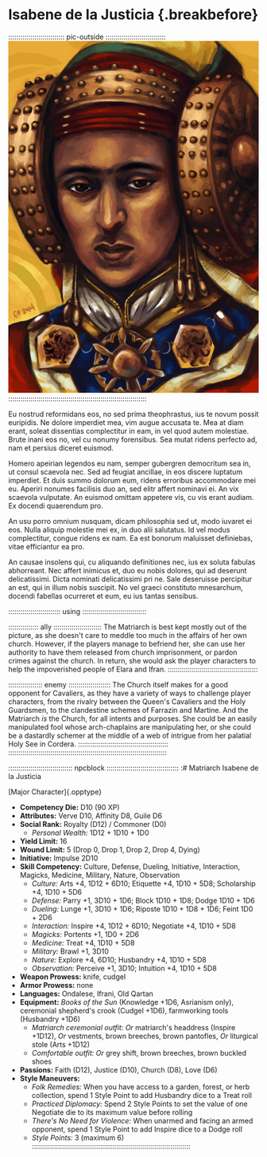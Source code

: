 # Isabene de la Justicia {.breakbefore}

:::::::::::::::::::::::::::: pic-outside ::::::::::::::::::::::::::::::
![Matriarch Isabene de la Justicia, by Eleanor Ferron](assets/Portraits/Medium/isabene-de-la-justicia.jpg "Matriarch Isabene de la Justicia, by Eleanor Ferron")
:::::::::::::::::::::::::::::::::::::::::::::::::::::::::::::::::::::

Eu nostrud reformidans eos, no sed prima theophrastus, ius te novum possit euripidis. Ne dolore imperdiet mea, vim augue accusata te. Mea at diam erant, soleat dissentias complectitur in eam, in vel quod autem molestiae. Brute inani eos no, vel cu nonumy forensibus. Sea mutat ridens perfecto ad, nam et persius diceret euismod.

Homero apeirian legendos eu nam, semper gubergren democritum sea in, ut consul scaevola nec. Sed ad feugiat ancillae, in eos discere luptatum imperdiet. Et duis summo dolorum eum, ridens erroribus accommodare mei eu. Aperiri nonumes facilisis duo an, sed elitr affert nominavi ei. An vix scaevola vulputate. An euismod omittam appetere vis, cu vis erant audiam. Ex docendi quaerendum pro.

An usu porro omnium nusquam, dicam philosophia sed ut, modo iuvaret ei eos. Nulla aliquip molestie mei ex, in duo alii salutatus. Id vel modus complectitur, congue ridens ex nam. Ea est bonorum maluisset definiebas, vitae efficiantur ea pro.

An causae insolens qui, cu aliquando definitiones nec, ius ex soluta fabulas abhorreant. Nec affert inimicus et, duo eu nobis dolores, qui ad deserunt delicatissimi. Dicta nominati delicatissimi pri ne. Sale deseruisse percipitur an est, qui in illum nobis suscipit. No vel graeci constituto mnesarchum, docendi fabellas ocurreret et eum, eu ius tantas sensibus.

:::::::::::::::::::::::::: using ::::::::::::::::::::::::::::::::

::::::::::::::: ally ::::::::::::::::::::::::
The Matriarch is best kept mostly out of the picture, as she
doesn't care to meddle too much in the affairs of her own church.
However, if the players manage to befriend her, she can use her
authority to have them released from church imprisonment, or pardon
crimes against the church. In return, she would ask the player
characters to help the impoverished people of Elara and Ifran.
:::::::::::::::::::::::::::::::::::::::::::::

::::::::::::::::: enemy :::::::::::::::::::::
The Church itself makes for a good opponent for Cavaliers, as they
have a variety of ways to challenge player characters, from the rivalry
between the Queen's Cavaliers and the Holy Guardsmen, to the clandestine
schemes of Farrazin and Martine. And the Matriarch *is* the Church, for
all intents and purposes. She could be an easily manipulated fool whose
arch-chaplains are manipulating her, or she could be a dastardly schemer
at the middle of a web of intrigue from her palatial Holy See in Cordera.
:::::::::::::::::::::::::::::::::::::::::::::
:::::::::::::::::::::::::::::::::::::::::::::::::::::::::::::::::::::::::::::::

:::::::::::::::::::::::::::::::: npcblock ::::::::::::::::::::::::::::::::::::
:# Matriarch Isabene de la Justicia

[Major Character]{.opptype}

- **Competency Die:** D10 (90 XP)
- **Attributes:** Verve D10, Affinity D8, Guile D6
- **Social Rank:** Royalty (D12) / Commoner (D0)
  - *Personal Wealth:* 1D12 + 1D10 + 1D0
- **Yield Limit:** 16
- **Wound Limit:** 5 (Drop 0, Drop 1, Drop 2, Drop 4, Dying)
- **Initiative:** Impulse 2D10
- **Skill Competency:** Culture, Defense, Dueling, Initiative, Interaction, Magicks, Medicine, Military, Nature, Observation
  - *Culture:*        Arts +4, 1D12 + 6D10; Etiquette +4, 1D10 + 5D8; Scholarship +4, 1D10 + 5D6
  - *Defense:*        Parry +1, 3D10 + 1D6; Block 1D10 + 1D8; Dodge 1D10 + 1D6
  - *Dueling:*        Lunge +1, 3D10 + 1D6; Riposte 1D10 + 1D8 + 1D6; Feint 1D0 + 2D6
  - *Interaction:*    Inspire +4, 1D12 + 6D10; Negotiate +4, 1D10 + 5D8
  - *Magicks:*        Portents +1, 1D0 + 2D6
  - *Medicine:*       Treat +4, 1D10 + 5D8
  - *Military:*       Brawl +1, 3D10
  - *Nature:*         Explore +4, 6D10; Husbandry +4, 1D10 + 5D8
  - *Observation:*    Perceive +1, 3D10; Intuition +4, 1D10 + 5D8
- **Weapon Prowess:** knife, cudgel
- **Armor Prowess:** none
- **Languages:** Ondalese, Ifrani, Old Qartan
- **Equipment:** *Books of the Sun* (Knowledge +1D6, Asrianism only), ceremonial shepherd's crook (Cudgel +1D6), farmworking tools (Husbandry +1D6)
  - *Matriarch ceremonial outfit:* *Or* matriarch's headdress (Inspire +1D12), *Or* vestments, brown breeches, brown pantofles, *Or* liturgical stole (Arts +1D12)
  - *Comfortable outfit:* *Or* grey shift, brown breeches, brown buckled shoes
- **Passions:** 
    Faith                  (D12),
    Justice                (D10), 
    Church                  (D8), 
    Love                    (D6)
- **Style Maneuvers:**
  - *Folk Remedies:* When you have access to a garden, forest, or herb collection, spend 1 Style Point to add Husbandry dice to a Treat roll
  - *Practiced Diplomacy:* Spend 2 Style Points to set the value of one Negotiate die to its maximum value before rolling
  - *There's No Need for Violence:* When unarmed and facing an armed opponent, spend 1 Style Point to add Inspire dice to a Dodge roll
  - *Style Points:* 3 (maximum 6)
:::::::::::::::::::::::::::::::::::::::::::::::::::::::::::::::::::::::::::::::


